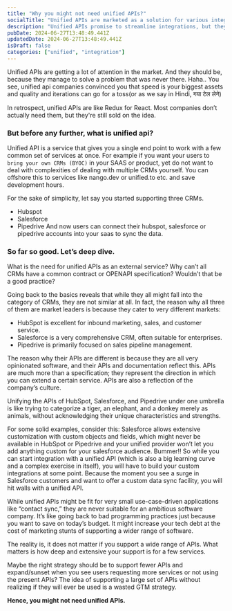 ```yaml
---
title: "Why you might not need unified APIs?"
socialTitle: "Unified APIs are marketed as a solution for various integration problems, but are they always necessary?"
description: "Unified APIs promise to streamline integrations, but they might not be the best fit for every business scenario. This blog explores why a tailored approach may sometimes be better."
pubDate: 2024-06-27T13:48:49.441Z
updatedDate: 2024-06-27T13:48:49.441Z
isDraft: false
categories: ["unified", "integration"]
---
```


Unified APIs are getting a lot of attention in the market. And they should be, because they manage to solve a problem that was never there. Haha..
You see, unified api companies convinced you that speed is your biggest assets and quality and iterations can go for a toss(or as we say in Hindi, गया टेल लेने)

In retrospect, unified APIs are like Redux for React. Most companies don’t actually need them, but they're still sold on the idea.

### But before any further, what is unified api?

Unified API is a service that gives you a single end point to work with a few common set of services at once.
For example if you want your users to `bring your own CRMs (BYOC)` in your SAAS or product, yet do not want to deal with complexities of dealing with multiple CRMs yourself. You can offshore this to services like nango.dev or unified.to etc. and save development hours.

For the sake of simplicity, let say you started supporting three CRMs.

- Hubspot
- Salesforce
- Pipedrive
  And now users can connect their hubspot, salesforce or pipedrive accounts into your saas to sync the data.

### So far so good. Let’s deep dive.

What is the need for unified APIs as an external service? Why can’t all CRMs have a common contract or OPENAPI specification? Wouldn’t that be a good practice?

Going back to the basics reveals that while they all might fall into the category of CRMs, they are not similar at all. In fact, the reason why all three of them are market leaders is because they cater to very different markets:

- HubSpot is excellent for inbound marketing, sales, and customer service.
- Salesforce is a very comprehensive CRM, often suitable for enterprises.
- Pipedrive is primarily focused on sales pipeline management.

The reason why their APIs are different is because they are all very opinionated software, and their APIs and documentation reflect this. APIs are much more than a specification; they represent the direction in which you can extend a certain service. APIs are also a reflection of the company’s culture.

Unifying the APIs of HubSpot, Salesforce, and Pipedrive under one umbrella is like trying to categorize a tiger, an elephant, and a donkey merely as animals, without acknowledging their unique characteristics and strengths.

For some solid examples, consider this: Salesforce allows extensive customization with custom objects and fields, which might never be available in HubSpot or Pipedrive and your unified provider won’t let you add anything custom for your salesforce audience. Bummer!!
So while you can start integration with a unified API (which is also a big learning curve and a complex exercise in itself), you will have to build your custom integrations at some point. Because the moment you see a surge in Salesforce customers and want to offer a custom data sync facility, you will hit walls with a unified API.

While unified APIs might be fit for very small use-case-driven applications like “contact sync,” they are never suitable for an ambitious software company. It’s like going back to bad programming practices just because you want to save on today’s budget. It might increase your tech debt at the cost of marketing stunts of supporting a wider range of software.

The reality is, it does not matter if you support a wide range of APIs. What matters is how deep and extensive your support is for a few services.

Maybe the right strategy should be to support fewer APIs and expand/sunset when you see users requesting more services or not using the present APIs? The idea of supporting a large set of APIs without realizing if they will ever be used is a wasted GTM strategy.

**Hence, you might not need unified APIs.**
